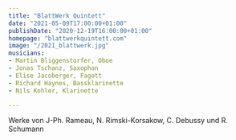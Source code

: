 ```yaml
---
title: "BlattWerk Quintett"
date: "2021-05-09T17:00:00+01:00"
publishDate: "2020-12-19T16:00:00+01:00"
homepage: "blattwerkquintett.com"
image: "/2021_blattwerk.jpg"
musicians:
- Martin Bliggenstorfer, Oboe
- Jonas Tschanz, Saxophon
- Elise Jacoberger, Fagott
- Richard Haynes, Bassklarinette
- Nils Kohler, Klarinette

---
```


Werke von J-Ph. Rameau, N. Rimski-Korsakow, C. Debussy und R. Schumann
